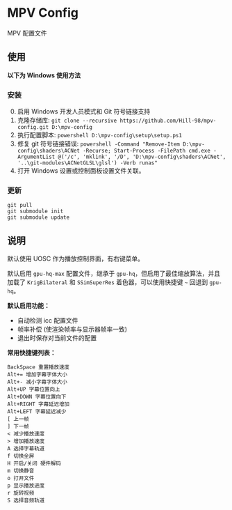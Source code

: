 # MPV Config
MPV 配置文件

## 使用

**以下为 Windows 使用方法**

### 安装

0. 启用 Windows 开发人员模式和 Git 符号链接支持 
1. 克隆存储库: `git clone --recursive https://github.com/Hill-98/mpv-config.git D:\mpv-config`
2. 执行配置脚本: `powershell D:\mpv-config\setup\setup.ps1`
3. 修复 git 符号链接错误: `powershell -Command "Remove-Item D:\mpv-config\shaders\ACNet -Recurse; Start-Process -FilePath cmd.exe -ArgumentList @('/c', 'mklink', '/D', 'D:\mpv-config\shaders\ACNet', '..\git-modules\ACNetGLSL\glsl') -Verb runas"`
3. 打开 Windows 设置或控制面板设置文件关联。

### 更新

```
git pull
git submodule init
git submodule update
```

## 说明

默认使用 UOSC 作为播放控制界面，有右键菜单。

默认启用 `gpu-hq-max` 配置文件，继承于 `gpu-hq`，但启用了最佳缩放算法，并且加载了 `KrigBilateral` 和 `SSimSuperRes` 着色器，可以使用快捷键 `~` 回退到 `gpu-hq`。

**默认启用功能：**
* 自动检测 icc 配置文件
* 帧率补偿 (使渲染帧率与显示器帧率一致)
* 退出时保存对当前文件的配置

**常用快捷键列表：**
```
BackSpace 重置播放速度
Alt+= 增加字幕字体大小
Alt+- 减小字幕字体大小
Alt+UP 字幕位置向上
Alt+DOWN 字幕位置向下
Alt+RIGHT 字幕延迟增加
Alt+LEFT 字幕延迟减少
[ 上一帧
] 下一帧
< 减少播放速度
> 增加播放速度
A 选择字幕轨道
f 切换全屏
H 开启/关闭 硬件解码
m 切换静音
o 打开文件
p 显示播放进度
r 旋转视频
S 选择音频轨道
```
